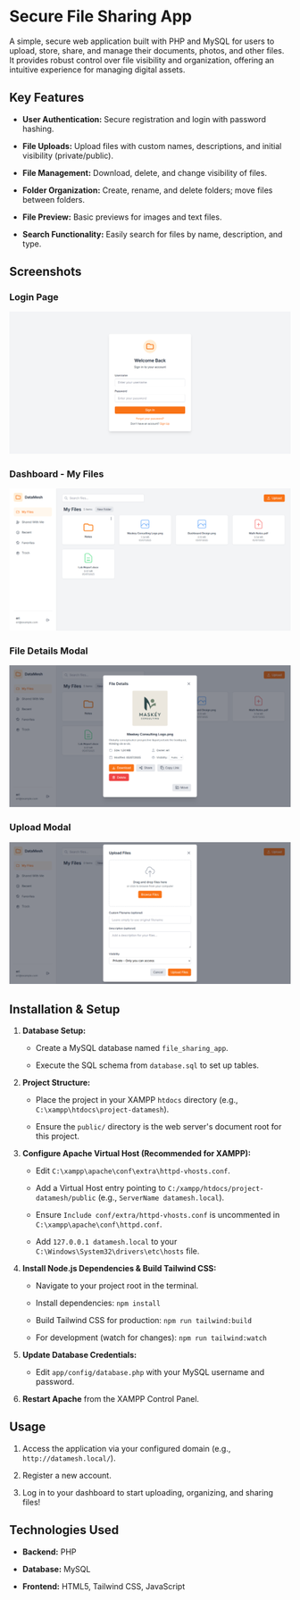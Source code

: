 # Secure File Sharing App

A simple, secure web application built with PHP and MySQL for users to upload, store, share, and manage their documents, photos, and other files. It provides robust control over file visibility and organization, offering an intuitive experience for managing digital assets.

## Key Features

- **User Authentication:** Secure registration and login with password hashing.

- **File Uploads:** Upload files with custom names, descriptions, and initial visibility (private/public).

- **File Management:** Download, delete, and change visibility of files.

- **Folder Organization:** Create, rename, and delete folders; move files between folders.

- **File Preview:** Basic previews for images and text files.

- **Search Functionality:** Easily search for files by name, description, and type.

## Screenshots

### Login Page

![Login Page Screenshot](./screenshots/login-page.png)

### Dashboard - My Files

![Dashboard My Files Screenshot](./screenshots/dashboard-page.png)

### File Details Modal

![File Details Modal Screenshot](./screenshots/detail-modal.png)

### Upload Modal

![Upload Modal Screenshot](./screenshots/upload-modal.png)

## Installation & Setup

1.  **Database Setup:**

    - Create a MySQL database named `file_sharing_app`.

    - Execute the SQL schema from `database.sql` to set up tables.

2.  **Project Structure:**

    - Place the project in your XAMPP `htdocs` directory (e.g., `C:\xampp\htdocs\project-datamesh`).

    - Ensure the `public/` directory is the web server's document root for this project.

3.  **Configure Apache Virtual Host (Recommended for XAMPP):**

    - Edit `C:\xampp\apache\conf\extra\httpd-vhosts.conf`.

    - Add a Virtual Host entry pointing to `C:/xampp/htdocs/project-datamesh/public` (e.g., `ServerName datamesh.local`).

    - Ensure `Include conf/extra/httpd-vhosts.conf` is uncommented in `C:\xampp\apache\conf\httpd.conf`.

    - Add `127.0.0.1 datamesh.local` to your `C:\Windows\System32\drivers\etc\hosts` file.

4.  **Install Node.js Dependencies & Build Tailwind CSS:**

    - Navigate to your project root in the terminal.

    - Install dependencies: `npm install`

    - Build Tailwind CSS for production: `npm run tailwind:build`

    - For development (watch for changes): `npm run tailwind:watch`

5.  **Update Database Credentials:**

    - Edit `app/config/database.php` with your MySQL username and password.

6.  **Restart Apache** from the XAMPP Control Panel.

## Usage

1.  Access the application via your configured domain (e.g., `http://datamesh.local/`).

2.  Register a new account.

3.  Log in to your dashboard to start uploading, organizing, and sharing files!

## Technologies Used

- **Backend:** PHP

- **Database:** MySQL

- **Frontend:** HTML5, Tailwind CSS, JavaScript
